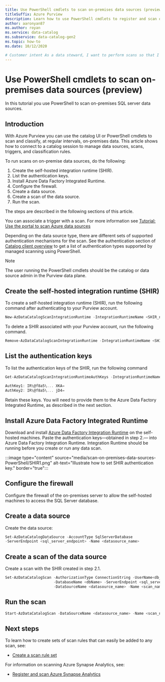 ```yaml
---
title: Use PowerShell cmdlets to scan on-premises data sources (preview)
titleSuffix: Azure Purview
description: Learn how to use PowerShell cmdlets to register and scan on-premises data sources.
author: aaronyan87
ms.author: royan
ms.service: data-catalog
ms.subservice: data-catalog-gen2
ms.topic: how-to
ms.date: 10/12/2020

# Customer intent As a data steward, I want to perform scans so that I can classify my data.
---
```

# Use PowerShell cmdlets to scan on-premises data sources (preview)

In this tutorial you use PowerShell to scan on-premises SQL server data sources.

## Introduction

With Azure Purview you can use the catalog UI or PowerShell cmdlets to scan and classify, at regular intervals, on-premises data. This article shows how to connect to a catalog session to manage data sources, scans, triggers, and classification rules.

To run scans on on-premise data sources, do the following:

1. Create the self-hosted integration runtime (SHIR).
1. List the authentication keys.
1. Install Azure Data Factory Integrated Runtime.
1. Configure the firewall.
1. Create a data source.
1. Create a scan of the data source.
1. Run the scan.

The steps are described in the following sections of this article.

You can associate a trigger with a scan. For more information see [Tutorial: Use the portal to scan Azure data sources](portal-scan-azure-data-sources.md#set-a-scan-trigger-and-work-with-scans)

Depending on the data source type, there are  different sets of supported authentication mechanisms for the scan. See the authentication section of [Catalog client overview](catalog-client-overview.md) to get a list of authentication types supported by managed scanning using PowerShell.

> [!Note]
> The user running the PowerShell cmdlets should be the catalog or
data source admin in the Purview data plane.

## Create the self-hosted integration runtime (SHIR)

To create a self-hosted integration runtime (SHIR), run the following command after authenticating to your Purview account.

```PowerShell
New-AzDataCatalogScanIntegrationRuntime -IntegrationRuntimeName <SHIR_name>
```

To delete a SHIR associated with your Purview account, run the following command.

```PowerShell
Remove-AzDataCatalogScanIntegrationRuntime -IntegrationRuntimeName <SHIR_name>
```

## List the authentication keys

To list the authentication keys of the SHIR, run the following command

```PowerShell
Get-AzDataCatalogScanIntegrationRuntimeAuthKeys -IntegrationRuntimeName <SHIR_name>
 
AuthKey1: IR\@f8a5\... XKA=
AuthKey2: IR\@f8a5\... jD4=
```

Retain these keys. You will need to provide them to the Azure Data Factory Integrated Runtime, as described in the next section.

## Install Azure Data Factory Integrated Runtime

Download and install [Azure Data Factory Integration Runtime](https://www.microsoft.com/download/details.aspx?id=39717) on the self-hosted machines. Paste the authentication keys—obtained in step 2.— into Azure Data Factory Integration Runtime. Integration Runtime should be running before you create or run any data scan.

:::image type="content" source="media/scan-on-premises-data-sources-PowerShell/SHIR1.png" alt-text="Illustrate how to set SHIR authentication key." border="true":::

## Configure the firewall

Configure the firewall of the on-premises server to allow the self-hosted machines to access the SQL Server database.

## Create a data source

Create the data source:

```PowerShell
Set-AzDataCatalogDataSource -AccountType SqlServerDatabase
-ServerEndpoint <sql_server_endpoint> -Name <datasource_name>
```

## Create a scan of the data source

Create a scan with the SHIR created in step 2.1.

```PowerShell
Set-AzDataCatalogScan -AuthorizationType ConnectionString -UserName<db_username> -Password <db_password> `
                      -DatabaseName <dbName> -ServerEndpoint <sql_server_endpoint> `
                      -DataSourceName <datasource_name> -Name <scan_name> -SelfHostedIRName <SHIR_name>
```

## Run the scan

```PowerShell
Start-AzDataCatalogScan -DataSourceName <datasource_name> -Name <scan_name>
```

## Next steps

To learn how to create sets of scan rules that can easily be added to any scan, see:  

- [Create a scan rule set](create-a-scan-rule-set.md)
 
For information on scanning Azure Synapse Analytics, see:

- [Register and scan Azure Synapse Analytics](register-scan-azure-synapse-analytics.md)
